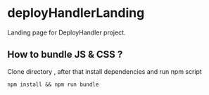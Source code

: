 # deployHandlerLanding
Landing page for DeployHandler project.


## How to bundle JS & CSS ?

Clone directory , after that install dependencies and run npm script 

```
npm install && npm run bundle

```
